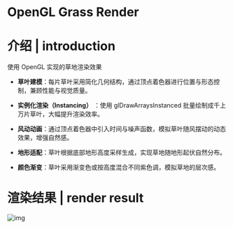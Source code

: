 # OpenGL Grass Render

# 介绍 | introduction

使用 OpenGL 实现的草地渲染效果

- **草叶建模**：每片草叶采用简化几何结构，通过顶点着色器进行位置与形态控制，兼顾性能与视觉质量。

- **实例化渲染（Instancing）** ：使用 glDrawArraysInstanced 批量绘制成千上万片草叶，大幅提升渲染效率。

- **风动动画**：通过顶点着色器中引入时间与噪声函数，模拟草叶随风摆动的动态效果，增强自然感。

- **地形适配**：草叶根据底部地形高度采样生成，实现草地随地形起伏自然分布。

- **颜色渐变**：草叶采用渐变色或按高度混合不同紫色调，模拟草地的层次感。

#  渲染结果 | render result 

![img](./img/grass.gif)